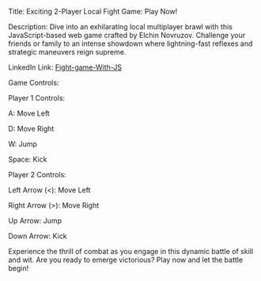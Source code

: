 Title: Exciting 2-Player Local Fight Game: Play Now!

Description: Dive into an exhilarating local multiplayer brawl with this JavaScript-based web game crafted by Elchin Novruzov. Challenge your friends or family to an intense showdown where lightning-fast reflexes and strategic maneuvers reign supreme.

LinkedIn Link: [Fight-game-With-JS](https://www.linkedin.com/posts/elchin-novruzov_2-player-local-fight-game-with-js-dive-activity-7162763508487553024-b0c_?utm_source=share&utm_medium=member_android)

Game Controls:

Player 1 Controls:

A: Move Left

D: Move Right

W: Jump

Space: Kick

Player 2 Controls:

Left Arrow (<): Move Left

Right Arrow (>): Move Right

Up Arrow: Jump

Down Arrow: Kick

Experience the thrill of combat as you engage in this dynamic battle of skill and wit. Are you ready to emerge victorious? Play now and let the battle begin!
